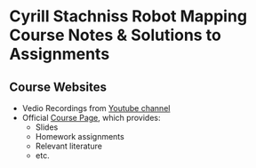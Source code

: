 # Cyrill Stachniss Robot Mapping Course Notes & Solutions to Assignments

## Course Websites
* Vedio Recordings from [Youtube channel](https://www.youtube.com/watch?v=U6vr3iNrwRA&list=PLgnQpQtFTOGQrZ4O5QzbIHgl3b1JHimN_)
* Official [Course Page](http://ais.informatik.uni-freiburg.de/teaching/ws13/mapping/), which provides:
    * Slides
    * Homework assignments
    * Relevant literature
    * etc.